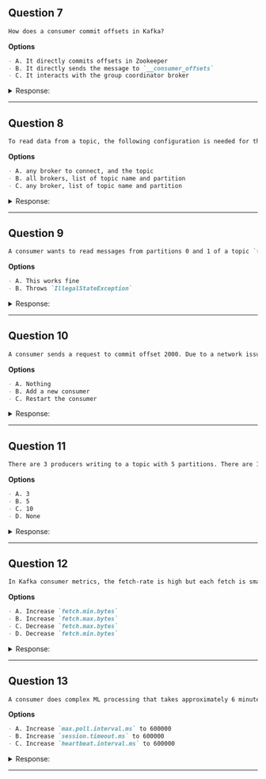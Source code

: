 ## Question 7

```markdown
How does a consumer commit offsets in Kafka?
```

**Options**

```markdown
- A. It directly commits offsets in Zookeeper
- B. It directly sends the message to `__consumer_offsets`
- C. It interacts with the group coordinator broker
```

<details><summary>Response:</summary>

**Answer:** C

**Explanation:**

```markdown
Consumers commit offsets by communicating with the group coordinator broker, which manages offset storage in the internal `__consumer_offsets` topic.

- A. Incorrect — offset commits no longer go to Zookeeper.
- B. Incorrect — consumers do not send messages directly to the internal topic.
- C. Correct — group coordinator handles offset commits.
```

</details>

---

## Question 8

```markdown
To read data from a topic, the following configuration is needed for the consumers:
```

**Options**

```markdown
- A. any broker to connect, and the topic
- B. all brokers, list of topic name and partition
- C. any broker, list of topic name and partition
```

<details><summary>Response:</summary>

**Answer:** C

**Explanation:**

```markdown
A consumer can connect to any broker to fetch cluster metadata and discover topics and partitions.

- A. Partially correct but incomplete (needs partitions info).
- B. Incorrect — consumers do not need to connect to all brokers.
- C. Correct — connecting to any broker plus topic and partition info is sufficient.
```

</details>

---

## Question 9

```markdown
A consumer wants to read messages from partitions 0 and 1 of a topic `topic1` using both `subscribe()` and `assign()`. What happens?
```

**Options**

```markdown
- A. This works fine
- B. Throws `IllegalStateException`
```

<details><summary>Response:</summary>

**Answer:** B

**Explanation:**

```markdown
You must choose either `subscribe()` (automatic partition assignment) or `assign()` (manual assignment). Using both causes an error.

- A. Incorrect — mixing both is not allowed.
- B. Correct — throws `IllegalStateException`.
```

</details>

---

## Question 10

```markdown
A consumer sends a request to commit offset 2000. Due to a network issue, the broker doesn’t receive it. The consumer continues and commits offset 3000. What should you do?
```

**Options**

```markdown
- A. Nothing
- B. Add a new consumer
- C. Restart the consumer
```

<details><summary>Response:</summary>

**Answer:** A

**Explanation:**

```markdown
Offset 3000 commit supersedes the earlier 2000 commit. Since the latest offset is committed, no action is needed.

- A. Correct — no action necessary.
- B. Unrelated.
- C. Unnecessary.
```

</details>

---

## Question 11

```markdown
There are 3 producers writing to a topic with 5 partitions. There are 10 consumers in the same consumer group. How many consumers will remain idle?
```

**Options**

```markdown
- A. 3
- B. 5
- C. 10
- D. None
```

<details><summary>Response:</summary>

**Answer:** B

**Explanation:**

```markdown
Only 5 partitions are available, so only 5 consumers can be assigned partitions. The other 5 consumers remain idle.

- A. Incorrect.
- B. Correct — 5 consumers idle.
- C. Incorrect.
- D. Incorrect.
```

</details>

---

## Question 12

```markdown
In Kafka consumer metrics, the fetch-rate is high but each fetch is small. How to improve throughput?
```

**Options**

```markdown
- A. Increase `fetch.min.bytes`
- B. Increase `fetch.max.bytes`
- C. Decrease `fetch.max.bytes`
- D. Decrease `fetch.min.bytes`
```

<details><summary>Response:</summary>

**Answer:** A

**Explanation:**

```markdown
Increasing `fetch.min.bytes` causes the broker to wait until enough data accumulates before responding, increasing batch size and throughput.

- A. Correct — increases batch size.
- B. Not necessarily effective here.
- C. Incorrect.
- D. Opposite effect.
```

</details>

---

## Question 13

```markdown
A consumer does complex ML processing that takes approximately 6 minutes per record batch and enters rebalances. What to do?
```

**Options**

```markdown
- A. Increase `max.poll.interval.ms` to 600000
- B. Increase `session.timeout.ms` to 600000
- C. Increase `heartbeat.interval.ms` to 600000
```

<details><summary>Response:</summary>

**Answer:** A

**Explanation:**

```markdown
`max.poll.interval.ms` controls the max time between poll calls before the consumer is considered dead. Increase it to allow longer processing.

- A. Correct — allows 6 minutes processing.
- B. Incorrect — session timeout controls heartbeat failures.
- C. Incorrect — heartbeat interval controls heartbeat frequency.
```

</details>

---
